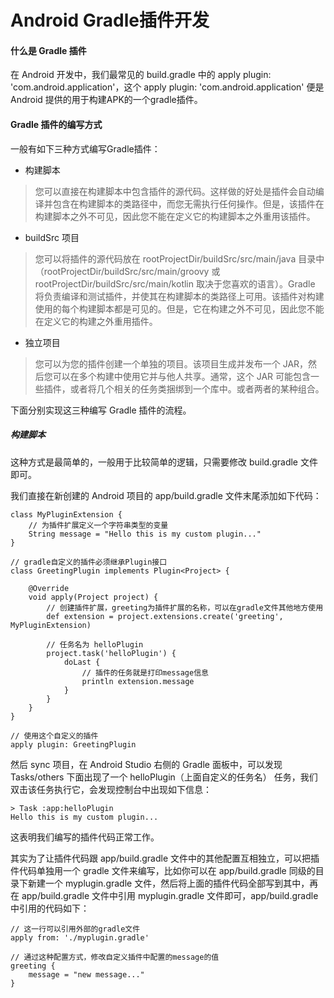 # Android Gradle插件开发

#### 什么是 Gradle 插件

在 Android 开发中，我们最常见的 build.gradle 中的 apply plugin: 'com.android.application'，这个 apply plugin: 'com.android.application' 便是 Android 提供的用于构建APK的一个gradle插件。


#### Gradle 插件的编写方式

一般有如下三种方式编写Gradle插件：

- 构建脚本

> 您可以直接在构建脚本中包含插件的源代码。这样做的好处是插件会自动编译并包含在构建脚本的类路径中，而您无需执行任何操作。但是，该插件在构建脚本之外不可见，因此您不能在定义它的构建脚本之外重用该插件。

- buildSrc 项目

> 您可以将插件的源代码放在 rootProjectDir/buildSrc/src/main/java 目录中（rootProjectDir/buildSrc/src/main/groovy 或 rootProjectDir/buildSrc/src/main/kotlin 取决于您喜欢的语言）。Gradle 将负责编译和测试插件，并使其在构建脚本的类路径上可用。该插件对构建使用的每个构建脚本都是可见的。但是，它在构建之外不可见，因此您不能在定义它的构建之外重用插件。

- 独立项目

> 您可以为您的插件创建一个单独的项目。该项目生成并发布一个 JAR，然后您可以在多个构建中使用它并与他人共享。通常，这个 JAR 可能包含一些插件，或者将几个相关的任务类捆绑到一个库中。或者两者的某种组合。


下面分别实现这三种编写 Gradle 插件的流程。


##### 构建脚本

这种方式是最简单的，一般用于比较简单的逻辑，只需要修改 build.gradle 文件即可。

我们直接在新创建的 Android 项目的 app/build.gradle 文件末尾添加如下代码：

```
class MyPluginExtension {
	// 为插件扩展定义一个字符串类型的变量
    String message = "Hello this is my custom plugin..."
}

// gradle自定义的插件必须继承Plugin接口
class GreetingPlugin implements Plugin<Project> {

    @Override
    void apply(Project project) {
    	// 创建插件扩展，greeting为插件扩展的名称，可以在gradle文件其他地方使用
        def extension = project.extensions.create('greeting', MyPluginExtension)

        // 任务名为 helloPlugin
        project.task('helloPlugin') {
            doLast {
            	// 插件的任务就是打印message信息
                println extension.message
            }
        }
    }
}

// 使用这个自定义的插件
apply plugin: GreetingPlugin
```

然后 sync 项目，在 Android Studio 右侧的 Gradle 面板中，可以发现 Tasks/others 下面出现了一个 helloPlugin（上面自定义的任务名） 任务，我们双击该任务执行它，会发现控制台中出现如下信息：

```
> Task :app:helloPlugin
Hello this is my custom plugin...
```

这表明我们编写的插件代码正常工作。

其实为了让插件代码跟 app/build.gradle 文件中的其他配置互相独立，可以把插件代码单独用一个 gradle 文件来编写，比如你可以在 app/build.gradle 同级的目录下新建一个 myplugin.gradle 文件，然后将上面的插件代码全部写到其中，再在 app/build.gradle 文件中引用 myplugin.gradle 文件即可，app/build.gradle 中引用的代码如下：

```
// 这一行可以引用外部的gradle文件
apply from: './myplugin.gradle'

// 通过这种配置方式，修改自定义插件中配置的message的值
greeting {
    message = "new message..."
}
```